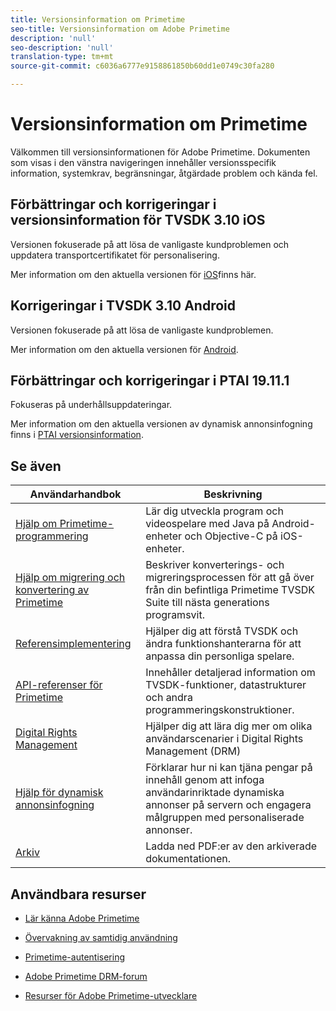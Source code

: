 ```yaml
---
title: Versionsinformation om Primetime
seo-title: Versionsinformation om Adobe Primetime
description: 'null'
seo-description: 'null'
translation-type: tm+mt
source-git-commit: c6036a6777e9158861850b60dd1e0749c30fa280

---
```



# Versionsinformation om Primetime

Välkommen till versionsinformationen för Adobe Primetime. Dokumenten som visas i den vänstra navigeringen innehåller versionsspecifik information, systemkrav, begränsningar, åtgärdade problem och kända fel.

## Förbättringar och korrigeringar i versionsinformation för TVSDK 3.10 iOS

Versionen fokuserade på att lösa de vanligaste kundproblemen och uppdatera transportcertifikatet för personalisering.

Mer information om den aktuella versionen för [iOS](../release-notes/tvsdk-3x-ios.md)finns här.

## Korrigeringar i TVSDK 3.10 Android

Versionen fokuserade på att lösa de vanligaste kundproblemen.

Mer information om den aktuella versionen för [Android](../release-notes/tvsdk-3x-android.md).

## Förbättringar och korrigeringar i PTAI 19.11.1

Fokuseras på underhållsuppdateringar.

Mer information om den aktuella versionen av dynamisk annonsinfogning finns i [PTAI versionsinformation](ptai-19x-release-notes.md).

## Se även

| Användarhandbok | Beskrivning |
|--- |--- |
| [Hjälp om Primetime-programmering](/help/programming/home.md) | Lär dig utveckla program och videospelare med Java på Android-enheter och Objective-C på iOS-enheter. |
| [Hjälp om migrering och konvertering av Primetime](/help/migration-guides/home.md) | Beskriver konverterings- och migreringsprocessen för att gå över från din befintliga Primetime TVSDK Suite till nästa generations programsvit. |
| [Referensimplementering](/help/android-reference-implementation/home.md) | Hjälper dig att förstå TVSDK och ändra funktionshanterarna för att anpassa din personliga spelare. |
| [API-referenser för Primetime](/help/reference/api-references.md) | Innehåller detaljerad information om TVSDK-funktioner, datastrukturer och andra programmeringskonstruktioner. |
| [Digital Rights Management](/help/digital-rights-management/home.md) | Hjälper dig att lära dig mer om olika användarscenarier i Digital Rights Management (DRM) |
| [Hjälp för dynamisk annonsinfogning](/help/dynamic-ad-insertion/home.md) | Förklarar hur ni kan tjäna pengar på innehåll genom att infoga användarinriktade dynamiska annonser på servern och engagera målgruppen med personaliserade annonser. |
| [Arkiv](https://helpx.adobe.com/primetime/archives.html) | Ladda ned PDF:er av den arkiverade dokumentationen. |

## Användbara resurser

* [Lär känna Adobe Primetime](https://www.adobe.com/in/marketing/primetime.html)

* [Övervakning av samtidig användning](https://tve.helpdocsonline.com/concurrency-monitoring-introduction)

* [Primetime-autentisering](https://tve.helpdocsonline.com/home)

* [Adobe Primetime DRM-forum](https://forums.adobe.com/community/adobe_access)

* [Resurser för Adobe Primetime-utvecklare](https://www.adobe.com/devnet/primetime.html)
